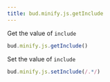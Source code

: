 ```yaml
---
title: bud.minify.js.getInclude
---
```


Get the value of `include`

```ts
bud.minify.js.getInclude()
```

Set the value of `include`

```ts
bud.minify.js.setInclude(/.*/)
```
